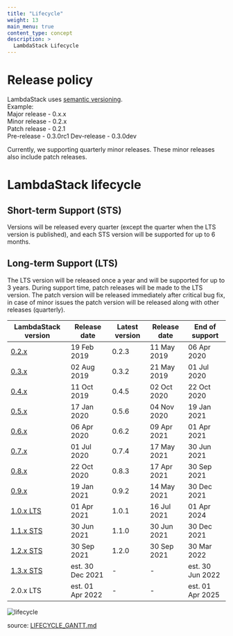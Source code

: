 ```yaml
---
title: "Lifecycle"
weight: 13
main_menu: true
content_type: concept
description: >
  LambdaStack Lifecycle
---
```


# Release policy

LambdaStack uses [semantic versioning](https://semver.org/).  
Example:  
Major release - 0.x.x  
Minor release - 0.2.x  
Patch release - 0.2.1  
Pre-release - 0.3.0rc1
Dev-release - 0.3.0dev

Currently, we supporting quarterly minor releases. These minor releases also include patch releases.

# LambdaStack lifecycle

## Short-term Support (STS)

Versions will be released every quarter (except the quarter when the LTS version is published), and each STS version will be supported for up to 6 months.

## Long-term Support (LTS)

The LTS version will be released once a year and will be supported for up to 3 years. During support time, patch releases will be made to the LTS version. The patch version will be released immediately after critical bug fix, in case of minor issues the patch version will be released along with other releases (quarterly).

| LambdaStack version | Release date | Latest version | Release date | End of support |
| ----------------------| --------------- | -------------|--------------------|--------------- |
| [0.2.x](../changelogs/CHANGELOG-0.2.md) | 19 Feb 2019 | 0.2.3 | 11 May 2019 | 06 Apr 2020 |
| [0.3.x](../changelogs/CHANGELOG-0.3.md) | 02 Aug 2019 | 0.3.2 | 21 May 2019 | 01 Jul 2020 |
| [0.4.x](../changelogs/CHANGELOG-0.4.md) | 11 Oct 2019 | 0.4.5 | 02 Oct 2020 | 22 Oct 2020 |
| [0.5.x](../changelogs/CHANGELOG-0.5.md) | 17 Jan 2020 | 0.5.6 | 04 Nov 2020 | 19 Jan 2021 |
| [0.6.x](../changelogs/CHANGELOG-0.6.md) | 06 Apr 2020 | 0.6.2 | 09 Apr 2021 | 01 Apr 2021 |
| [0.7.x](../changelogs/CHANGELOG-0.7.md) | 01 Jul 2020 | 0.7.4 | 17 May 2021 | 30 Jun 2021 |
| [0.8.x](../changelogs/CHANGELOG-0.8.md) | 22 Oct 2020 | 0.8.3 | 17 Apr 2021 | 30 Sep 2021 |
| [0.9.x](../changelogs/CHANGELOG-0.9.md) | 19 Jan 2021 | 0.9.2 | 14 May 2021 | 30 Dec 2021 |
| [1.0.x LTS](../changelogs/CHANGELOG-1.0.md) | 01 Apr 2021 | 1.0.1 | 16 Jul 2021 | 01 Apr 2024 |
| [1.1.x STS](../changelogs/CHANGELOG-1.1.md) | 30 Jun 2021 | 1.1.0 | 30 Jun 2021 | 30 Dec 2021 |
| [1.2.x STS](../changelogs/CHANGELOG-1.2.md) | 30 Sep 2021 | 1.2.0 | 30 Sep 2021 | 30 Mar 2022 |
| [1.3.x STS](../changelogs/CHANGELOG-1.3.md) | est. 30 Dec 2021 | - | - | est. 30 Jun 2022 |
| 2.0.x LTS | est. 01 Apr 2022 | - | - | est. 01 Apr 2025 |

![lifecycle](../assets/images/lifecycle.png)

source: [LIFECYCLE_GANTT.md](LIFECYCLE_GANTT.md)

